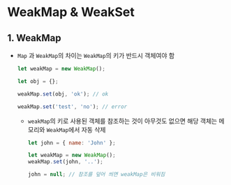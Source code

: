 # WeakMap & WeakSet

## 1. WeakMap

- `Map` 과 `WeakMap`의 차이는 `WeakMap`의 키가 반드시 객체여야 함

  ```javascript
  let weakMap = new WeakMap();
  
  let obj = {};
  
  weakMap.set(obj, 'ok'); // ok
  
  weakMap.set('test', 'no'); // error
  ```

  - `weakMap`의 키로 사용된 객체를 참조하는 것이 아무것도 없으면 해당 객체는 메모리와 `WeakMap`에서 자동 삭제

    ```javascript
    let john = { name: 'John' };
    
    let weakMap = new WeakMap();
    weakMap.set(john, '..');
    
    john = null; // 참조를 덮어 씌면 weakMap은 비워짐
    ```

    